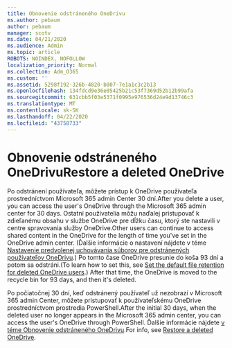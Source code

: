 ```yaml
---
title: Obnovenie odstráneného OneDrivu
ms.author: pebaum
author: pebaum
manager: scotv
ms.date: 04/21/2020
ms.audience: Admin
ms.topic: article
ROBOTS: NOINDEX, NOFOLLOW
localization_priority: Normal
ms.collection: Adm_O365
ms.custom: ''
ms.assetid: 5298f192-326b-4820-b007-7e1a1c3c2b13
ms.openlocfilehash: 134fdcd9e36e05425b21c53f7369d52b12b99afa
ms.sourcegitcommit: 631cbb5f03e5371f0995e976536d24e9d13746c3
ms.translationtype: MT
ms.contentlocale: sk-SK
ms.lasthandoff: 04/22/2020
ms.locfileid: "43758733"
---
```

# <a name="restore-a-deleted-onedrive"></a><span data-ttu-id="3715b-102">Obnovenie odstráneného OneDrivu</span><span class="sxs-lookup"><span data-stu-id="3715b-102">Restore a deleted OneDrive</span></span>

<span data-ttu-id="3715b-103">Po odstránení používateľa, môžete prístup k OneDrive používateľa prostredníctvom Microsoft 365 admin Center 30 dní.</span><span class="sxs-lookup"><span data-stu-id="3715b-103">After you delete a user, you can access the user's OneDrive through the Microsoft 365 admin center for 30 days.</span></span> <span data-ttu-id="3715b-104">Ostatní používatelia môžu naďalej pristupovať k zdieľanému obsahu v službe OneDrive pre dĺžku času, ktorý ste nastavili v centre spravovania služby OneDrive.</span><span class="sxs-lookup"><span data-stu-id="3715b-104">Other users can continue to access shared content in the OneDrive for the length of time you've set in the OneDrive admin center.</span></span> <span data-ttu-id="3715b-105">(Ďalšie informácie o nastavení nájdete v téme [Nastavenie predvolenej uchovávania súborov pre odstránených používateľov OneDrivu](https://go.microsoft.com/fwlink/?linkid=874267).) Po tomto čase OneDrive presunie do koša 93 dní a potom sa odstráni.</span><span class="sxs-lookup"><span data-stu-id="3715b-105">(To learn how to set this, see [Set the default file retention for deleted OneDrive users](https://go.microsoft.com/fwlink/?linkid=874267).) After that time, the OneDrive is moved to the recycle bin for 93 days, and then it's deleted.</span></span>
  
<span data-ttu-id="3715b-106">Po počiatočnej 30 dní, keď odstránený používateľ už nezobrazí v Microsoft 365 admin Center, môžete pristupovať k používateľskému OneDrive prostredníctvom prostredia PowerShell.</span><span class="sxs-lookup"><span data-stu-id="3715b-106">After the initial 30 days, when the deleted user no longer appears in the Microsoft 365 admin center, you can access the user's OneDrive through PowerShell.</span></span> <span data-ttu-id="3715b-107">Ďalšie informácie nájdete [v téme Obnovenie odstráneného OneDrivu](https://go.microsoft.com/fwlink/?linkid=874269).</span><span class="sxs-lookup"><span data-stu-id="3715b-107">For info, see [Restore a deleted OneDrive](https://go.microsoft.com/fwlink/?linkid=874269).</span></span>
  

